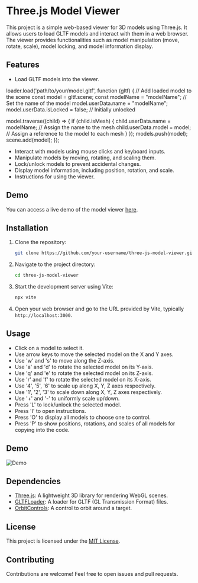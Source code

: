 # Three.js Model Viewer

This project is a simple web-based viewer for 3D models using Three.js. It allows users to load GLTF models and interact with them in a web browser. The viewer provides functionalities such as model manipulation (move, rotate, scale), model locking, and model information display.

## Features

- Load GLTF models into the viewer.

loader.load('path/to/your/model.gltf', function (gltf) {
  // Add loaded model to the scene
  const model = gltf.scene;
  const modelName = "modelName"; // Set the name of the model
  model.userData.name = "modelName";
  model.userData.isLocked = false; // Initially unlocked

  model.traverse((child) => {
    if (child.isMesh) {
      child.userData.name = modelName; // Assign the name to the mesh
      child.userData.model = model; // Assign a reference to the model to each mesh
    }
  });
  models.push(model);
  scene.add(model);
});

- Interact with models using mouse clicks and keyboard inputs.
- Manipulate models by moving, rotating, and scaling them.
- Lock/unlock models to prevent accidental changes.
- Display model information, including position, rotation, and scale.
- Instructions for using the viewer.

## Demo

You can access a live demo of the model viewer [here](link-to-demo).

## Installation

1. Clone the repository:

   ```bash
   git clone https://github.com/your-username/three-js-model-viewer.git
   ```

2. Navigate to the project directory:

   ```bash
   cd three-js-model-viewer
   ```

3. Start the development server using Vite:

   ```bash
   npx vite
   ```

4. Open your web browser and go to the URL provided by Vite, typically `http://localhost:3000`.

## Usage

- Click on a model to select it.
- Use arrow keys to move the selected model on the X and Y axes.
- Use 'w' and 's' to move along the Z-axis.
- Use 'a' and 'd' to rotate the selected model on its Y-axis.
- Use 'q' and 'e' to rotate the selected model on its Z-axis.
- Use 'r' and 'f' to rotate the selected model on its X-axis.
- Use '4', '5', '6' to scale up along X, Y, Z axes respectively.
- Use '1', '2', '3' to scale down along X, Y, Z axes respectively.
- Use '+' and '-' to uniformly scale up/down.
- Press 'L' to lock/unlock the selected model.
- Press 'I' to open instructions.
- Press 'O' to display all models to choose one to control.
- Press 'P' to show positions, rotations, and scales of all models for copying into the code.


##  Demo
![Demo](https://github.com/AbdAlhalemEz/ThreeJsFramework/blob/main/demo.gif)
## Dependencies

- [Three.js](https://threejs.org/): A lightweight 3D library for rendering WebGL scenes.
- [GLTFLoader](https://threejs.org/docs/#examples/en/loaders/GLTFLoader): A loader for GLTF (GL Transmission Format) files.
- [OrbitControls](https://threejs.org/docs/#examples/en/controls/OrbitControls): A control to orbit around a target.

## License

This project is licensed under the [MIT License](LICENSE).

## Contributing

Contributions are welcome! Feel free to open issues and pull requests.
